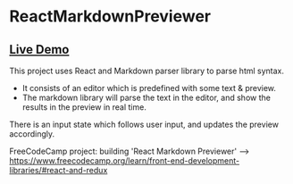 # ReactMarkdownPreviewer

<h2><a href="https://codepen.io/yansht/pen/vYdvoNO" rel="nofollow">Live Demo</a></h2>

This project uses React and Markdown parser library to parse html syntax.
- It consists of an editor which is predefined with some text & preview.
- The markdown library will parse the text in the editor, and show the results in the preview in real time.

There is an input state which follows user input, and updates the preview accordingly.

FreeCodeCamp project: building 'React Markdown Previewer' --> <br/>
https://www.freecodecamp.org/learn/front-end-development-libraries/#react-and-redux
